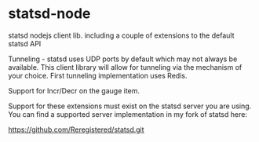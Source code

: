 statsd-node
===========

statsd nodejs client lib. including a couple of extensions to the default statsd API

Tunneling - statsd uses UDP ports by default which may not always be available. This client 
library will allow for tunneling via the mechanism of your choice. First tunneling implementation
uses Redis. 

Support for Incr/Decr on the gauge item.

Support for these extensions must exist on the statsd server you are using. You can find 
a supported server implementation in my fork of statsd here: 

https://github.com/Reregistered/statsd.git

